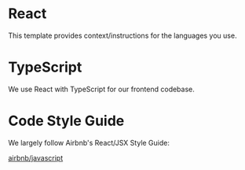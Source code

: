 # React

This template provides context/instructions for the languages you use.

# TypeScript

We use React with TypeScript for our frontend codebase. 

# Code Style Guide

We largely follow Airbnb's React/JSX Style Guide:

[airbnb/javascript](https://github.com/airbnb/javascript/tree/master/react)